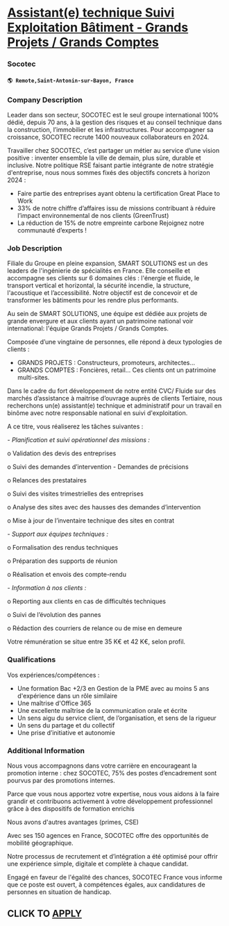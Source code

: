 # [Assistant(e) technique Suivi Exploitation Bâtiment - Grands Projets / Grands Comptes](https://www.remotewlb.com/apply/assistant-e-technique-suivi-exploitation-batiment-grands-projets-grands-comptes)  
### Socotec  
#### `🌎 Remote,Saint-Antonin-sur-Bayon, France`  

### **Company Description**

Leader dans son secteur, SOCOTEC est le seul groupe international 100% dédié, depuis 70 ans, à la gestion des risques et au conseil technique dans la construction, l’immobilier et les infrastructures. Pour accompagner sa croissance, SOCOTEC recrute 1400 nouveaux collaborateurs en 2024.

Travailler chez SOCOTEC, c’est partager un métier au service d’une vision positive : inventer ensemble la ville de demain, plus sûre, durable et inclusive. Notre politique RSE faisant partie intégrante de notre stratégie d'entreprise, nous nous sommes fixés des objectifs concrets à horizon 2024 :

  * Faire partie des entreprises ayant obtenu la certification Great Place to Work
  * 33% de notre chiffre d’affaires issu de missions contribuant à réduire l’impact environnemental de nos clients (GreenTrust)
  * La réduction de 15% de notre empreinte carbone Rejoignez notre communauté d’experts !

###  **Job Description**

Filiale du Groupe en pleine expansion, SMART SOLUTIONS est un des leaders de l'ingénierie de spécialités en France. Elle conseille et accompagne ses clients sur 6 domaines clés : l'énergie et fluide, le transport vertical et horizontal, la sécurité incendie, la structure, l'acoustique et l’accessibilité. Notre objectif est de concevoir et de transformer les bâtiments pour les rendre plus performants.

Au sein de SMART SOLUTIONS, une équipe est dédiée aux projets de grande envergure et aux clients ayant un patrimoine national voir international: l'équipe Grands Projets / Grands Comptes.

Composée d’une vingtaine de personnes, elle répond à deux typologies de clients :

  * GRANDS PROJETS : Constructeurs, promoteurs, architectes…
  * GRANDS COMPTES : Foncières, retail… Ces clients ont un patrimoine multi-sites. 

Dans le cadre du fort développement de notre entité CVC/ Fluide sur des marchés d’assistance à maitrise d’ouvrage auprès de clients Tertiaire, nous recherchons un(e) assistant(e) technique et administratif pour un travail en binôme avec notre responsable national en suivi d'exploitation.

A ce titre, vous réaliserez les tâches suivantes :

 _\- Planification et suivi opérationnel des missions :_

o Validation des devis des entreprises

o Suivi des demandes d’intervention - Demandes de précisions

o Relances des prestataires

o Suivi des visites trimestrielles des entreprises

o Analyse des sites avec des hausses des demandes d’intervention

o Mise à jour de l’inventaire technique des sites en contrat

 _\- Support aux équipes techniques :_

o Formalisation des rendus techniques

o Préparation des supports de réunion

o Réalisation et envois des compte-rendu

 _\- Information à nos clients :_

o Reporting aux clients en cas de difficultés techniques

o Suivi de l’évolution des pannes

o Rédaction des courriers de relance ou de mise en demeure

Votre rémunération se situe entre 35 K€ et 42 K€, selon profil.

###  **Qualifications**

Vos expériences/compétences :

  * Une formation Bac +2/3 en Gestion de la PME avec au moins 5 ans d'expérience dans un rôle similaire
  * Une maîtrise d'Office 365
  * Une excellente maîtrise de la communication orale et écrite
  * Un sens aigu du service client, de l’organisation, et sens de la rigueur
  * Un sens du partage et du collectif
  * Une prise d’initiative et autonomie

###  **Additional Information**

Nous vous accompagnons dans votre carrière en encourageant la promotion interne : chez SOCOTEC, 75% des postes d’encadrement sont pourvus par des promotions internes.

Parce que vous nous apportez votre expertise, nous vous aidons à la faire grandir et contribuons activement à votre développement professionnel grâce à des dispositifs de formation enrichis

Nous avons d'autres avantages (primes, CSE)

Avec ses 150 agences en France, SOCOTEC offre des opportunités de mobilité géographique.

Notre processus de recrutement et d’intégration a été optimisé pour offrir une expérience simple, digitale et complète à chaque candidat.

Engagé en faveur de l'égalité des chances, SOCOTEC France vous informe que ce poste est ouvert, à compétences égales, aux candidatures de personnes en situation de handicap.

  
## CLICK TO [APPLY](https://www.remotewlb.com/apply/assistant-e-technique-suivi-exploitation-batiment-grands-projets-grands-comptes)

